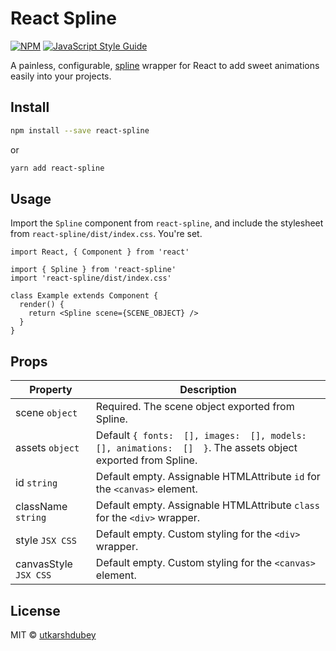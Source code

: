 # React Spline
[![NPM](https://img.shields.io/npm/v/react-spline.svg)](https://www.npmjs.com/package/react-spline) [![JavaScript Style Guide](https://img.shields.io/badge/code_style-standard-brightgreen.svg)](https://standardjs.com)

A painless, configurable, [spline](https://spline.design) wrapper for React to add sweet animations easily into your projects.

## Install

```bash
npm install --save react-spline
```
or
```bash
yarn add react-spline
```

## Usage
Import the ``Spline`` component from ``react-spline``, and include the stylesheet from ``react-spline/dist/index.css``. You're set.

```tsx
import React, { Component } from 'react'

import { Spline } from 'react-spline'
import 'react-spline/dist/index.css'

class Example extends Component {
  render() {
    return <Spline scene={SCENE_OBJECT} />
  }
}
```
## Props
|Property|Description|
|--|--|
| scene ``object`` | Required. The scene object exported from Spline.|
| assets ``object`` | Default ``{ fonts:  [], images:  [], models:  [], animations:  []  }``. The assets object exported from Spline. |
| id ``string`` | Default empty. Assignable HTMLAttribute ``id`` for the ``<canvas>`` element.|
| className ``string`` | Default empty. Assignable HTMLAttribute ``class`` for the ``<div>`` wrapper. |
| style ``JSX CSS`` | Default empty. Custom styling for the ``<div>`` wrapper. |
| canvasStyle ``JSX CSS`` | Default empty. Custom styling for the ``<canvas>`` element. |


## License

MIT © [utkarshdubey](https://github.com/utkarshdubey)
